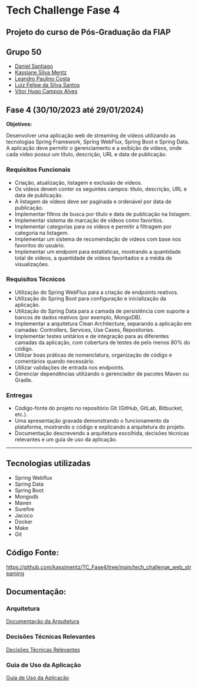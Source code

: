 # Tech Challenge Fase 4
## Projeto do curso de Pós-Graduação da FIAP

## Grupo 50

- [Daniel Santiago](https://github.com/SantiagoDDaniel)
- [Kassiane Silva Mentz](https://github.com/kassimentz)
- [Leandro Paulino Costa](https://github.com/LeandroPC)
- [Luiz Felipe da Silva Santos](https://github.com/Felipe-3191)
- [Vitor Hugo Campos Alves](https://github.com/vitorAlves1992/)

## Fase 4 (30/10/2023 até 29/01/2024)

**Objetivos:**

Desenvolver uma aplicação web de streaming de vídeos utilizando as tecnologias Spring Framework, Spring WebFlux, Spring Boot e Spring Data. A aplicação deve permitir o gerenciamento e a exibição de vídeos, onde cada vídeo possui um título, descrição, URL e data de publicação.

### Requisitos Funcionais 

- Criação, atualização, listagem e exclusão de vídeos.
- Os vídeos devem conter os seguintes campos: título, descrição, URL e data de publicação.
- A listagem de vídeos deve ser paginada e ordenável por data de publicação.
- Implementar filtros de busca por título e data de publicação na listagem.
- Implementar sistema de marcação de vídeos como favoritos.
- Implementar categorias para os vídeos e permitir a filtragem por categoria na listagem.
- Implementar um sistema de recomendação de vídeos com base nos favoritos do usuário.
- Implementar um endpoint para estatísticas, mostrando a quantidade total de vídeos, a quantidade de vídeos favoritados e a média de visualizações.

### Requisitos Técnicos 
- Utilização do Spring WebFlux para a criação de endpoints reativos.
- Utilização do Spring Boot para configuração e inicialização da aplicação.
- Utilização do Spring Data para a camada de persistência com suporte a bancos de dados reativos (por exemplo, MongoDB).
- Implementar a arquitetura Clean Architecture, separando a aplicação em camadas: Controllers, Services, Use Cases, Repositories.
- Implementar testes unitários e de integração para as diferentes camadas da aplicação, com cobertura de testes de pelo menos 80% do código.
- Utilizar boas práticas de nomenclatura, organização de código e comentários quando necessário.
- Utilizar validações de entrada nos endpoints.
- Gerenciar dependências utilizando o gerenciador de pacotes Maven ou Gradle.


### Entregas
- Código-fonte do projeto no repositório Git (GitHub, GitLab, Bitbucket, etc.).
- Uma apresentação gravada demonstrando o funcionamento da plataforma, mostrando o código e explicando a arquitetura do projeto.
- Documentação descrevendo a arquitetura escolhida, decisões técnicas relevantes e um guia de uso da aplicação.

---
## Tecnologias utilizadas
- Spring Webflux
- Spring Data
- Spring Boot
- Mongodb
- Maven
- Surefire 
- Jacoco
- Docker
- Make 
- Git  

## Código Fonte: 

https://github.com/kassimentz/TC_Fase4/tree/main/tech_challenge_web_streaming

## Documentação: 

### Arquitetura
[Documentação da Arquitetura](./doc/Arquitetura.md)

### Decisões Técnicas Relevantes 
[Decisões Técnicas Relevantes](./doc/decisoesTecnicas.md)
### Guia de Uso da Aplicação
[Guia de Uso da Aplicação](./doc/guiadeUso.md)